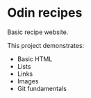 # Odin recipes

Basic recipe website.

This project demonstrates:

- Basic HTML
- Lists
- Links
- Images
- Git fundamentals

